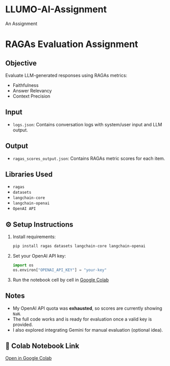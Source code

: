 # LLUMO-AI-Assignment
An Assignment
# RAGAs Evaluation Assignment

##  Objective
Evaluate LLM-generated responses using RAGAs metrics:
- Faithfulness
- Answer Relevancy
- Context Precision

## Input
- `logs.json`: Contains conversation logs with system/user input and LLM output.

## Output
- `ragas_scores_output.json`: Contains RAGAs metric scores for each item.

##  Libraries Used
- `ragas`
- `datasets`
- `langchain-core`
- `langchain-openai`
- `OpenAI API`

## ⚙️ Setup Instructions
1. Install requirements:
    ```bash
    pip install ragas datasets langchain-core langchain-openai
    ```
2. Set your OpenAI API key:
    ```python
    import os
    os.environ["OPENAI_API_KEY"] = "your-key"
    ```

3. Run the notebook cell by cell in [Google Colab](https://colab.research.google.com)

##  Notes
- My OpenAI API quota was **exhausted**, so scores are currently showing `NaN`.
- The full code works and is ready for evaluation once a valid key is provided.
- I also explored integrating Gemini for manual evaluation (optional idea).

## 🔗 Colab Notebook Link
[Open in Google Colab]([PASTE_YOUR_COLAB_SHARE_LINK_HERE](https://colab.research.google.com/drive/1Q1JoOwcbS26ECShLKVGP1JCpxZWS1APV#scrollTo=qIY5RYDFBGoz))
